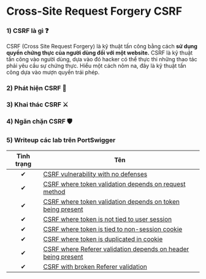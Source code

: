 # Cross-Site Request Forgery CSRF

### 1) CSRF là gì ❓
CSRF (Cross Site Request Forgery) là kỹ thuật tấn công bằng cách **sử dụng quyền chứng thực của người dùng đối với một website.** CSRF là kỹ thuật tấn công vào người dùng, dựa vào đó hacker có thể thực thi những thao tác phải yêu cầu sự chứng thực. Hiểu một cách nôm na, đây là kỹ thuật tấn công dựa vào mượn quyền trái phép.

### 2) Phát hiện CSRF 🔎

### 3) Khai thác CSRF ⚔

### 4) Ngăn chặn CSRF 🛡

### 5) Writeup các lab trên PortSwigger

| Tình trạng | Tên |
|:-:|-|
| ✔ | [CSRF vulnerability with no defenses](https://github.com/C4T-cat/WriteUp_Port_Swigger/tree/main/Cross-Site%20Request%20Forgery%20(CSRF)/CSRF%20vulnerability%20with%20no%20defenses) |
| ✔ | [CSRF where token validation depends on request method](https://github.com/C4T-cat/WriteUp_Port_Swigger/tree/main/Cross-site%20request%20forgery%20(CSRF)/CSRF%20where%20token%20validation%20depends%20on%20request%20method) |
| ✔ | [CSRF where token validation depends on token being present](https://github.com/C4T-cat/WriteUp_Port_Swigger/tree/main/Cross-Site%20Request%20Forgery%20(CSRF)/CSRF%20where%20Referer%20validation%20depends%20on%20header%20being%20present) |
| ✔ | [CSRF where token is not tied to user session](https://github.com/C4T-cat/WriteUp_Port_Swigger/tree/main/Cross-site%20request%20forgery%20(CSRF)/CSRF%20where%20token%20is%20not%20tied%20to%20user%20session) |
| ✔ | [CSRF where token is tied to non-session cookie](https://github.com/C4T-cat/WriteUp_Port_Swigger/tree/main/Cross-site%20request%20forgery%20(CSRF)/CSRF%20where%20token%20is%20tied%20to%20non-session%20cookie) |
| ✔ | [CSRF where token is duplicated in cookie](https://github.com/C4T-cat/WriteUp_Port_Swigger/tree/main/Cross-site%20request%20forgery%20(CSRF)/CSRF%20where%20token%20is%20duplicated%20in%20cookie) |
| ✔ | [CSRF where Referer validation depends on header being present](https://github.com/C4T-cat/WriteUp_Port_Swigger/tree/main/Cross-site%20request%20forgery%20(CSRF)/CSRF%20where%20Referer%20validation%20depends%20on%20header%20being%20present) |
| ✔ | [CSRF with broken Referer validation](https://github.com/C4T-cat/WriteUp_Port_Swigger/tree/main/Cross-site%20request%20forgery%20(CSRF)/CSRF%20with%20broken%20Referer%20validation) |
